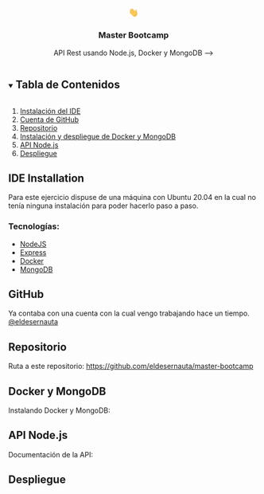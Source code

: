 <!-- HEADER -->
<br />
<p align="center">
    <img src="https://raw.githubusercontent.com/ABSphreak/ABSphreak/master/gifs/Hi.gif" width="20px">


  <h3 align="center">Master Bootcamp</h3>

  <p align="center">
    API Rest usando Node.js, Docker y MongoDB
    -->
  </p>
</p>

<!-- TABLE OF CONTENTS -->
<details open="open">
  <summary><h2 style="display: inline-block">Tabla de Contenidos</h2></summary>
  <ol>
    <li><a href="#instalacion-del-ide">Instalación del IDE</a></li>
    <li><a href="#github">Cuenta de GitHub</a></li>      
    <li><a href="#repositorio">Repositorio</a></li>
    <li><a href="#docker-y-mongodb">Instalación y despliegue de Docker y MongoDB</a></li>
    <li><a href="#api-nodejs">API Node.js</a></li>
    <li><a href="#despliegue">Despliegue</a></li>
  </ol>
</details>

<!-- IDE Installation -->

## IDE Installation

<!-- screenshot del IDE instalado -->
<!-- [![Product Name Screen Shot][product-screenshot]](https://example.com) -->

Para este ejercicio dispuse de una máquina con Ubuntu 20.04 en la cual no tenía ninguna instalación para poder hacerlo paso a paso. 

### Tecnologías:

- [NodeJS](https://nodejs.org/es/)
- [Express](https://expressjs.com/es/)
- [Docker](https://docker.com/)
- [MongoDB](https://mongodb.com/)

<!-- GitHub -->

## GitHub

Ya contaba con una cuenta con la cual vengo trabajando hace un tiempo.<br>
<a href="https://github.com/eldesernauta" target="_blank">@eldesernauta</a>

<!-- Repository -->

## Repositorio

Ruta a este repositorio:
<a href="https://github.com/eldesernauta/master-bootcamp" target="_blank">https://github.com/eldesernauta/master-bootcamp</a>

<!-- docker-mongo -->

## Docker y MongoDB

Instalando Docker y MongoDB:

<!-- api-node.js -->

## API Node.js

Documentación de la API:

<!-- deployment -->
## Despliegue
